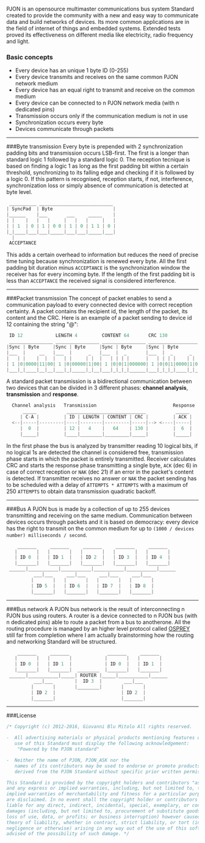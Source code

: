 PJON is an opensource multimaster communications bus system Standard created to provide the community with a new and easy way to communicate data and build networks of devices. Its more common applications are in the field of internet of things and embedded systems. Extended tests proved its effectiveness on different media like electricity, radio frequency and light.

### Basic concepts
* Every device has an unique 1 byte ID (0-255)
* Every device transmits and receives on the same common PJON network medium
* Every device has an equal right to transmit and receive on the common medium
* Every device can be connected to n PJON network media (with n dedicated pins)
* Transmission occurs only if the communication medium is not in use
* Synchronization occurs every byte
* Devices communicate through packets

***

###Byte transmission
Every byte is prepended with 2 synchronization padding bits and transmission occurs LSB-first.
The first is a longer than standard logic 1 followed by a standard logic 0. The reception tecnique is based on finding a logic 1 as long as the first padding bit within a certain threshold, synchronizing to its falling edge and checking if it is followed by a logic 0. If this pattern is recognised, reception starts, if not, interference, synchronization loss or simply absence of communication is detected at byte level.
```cpp  
 __________ ___________________________
| SyncPad  | Byte                      |
|______    |___       ___     _____    |
| |    |   |   |     |   |   |     |   |
| | 1  | 0 | 1 | 0 0 | 1 | 0 | 1 1 | 0 |
|_|____|___|___|_____|___|___|_____|___|
  |
 ACCEPTANCE
```
This adds a certain overhead to information but reduces the need of precise time tuning because synchronization is renewed every byte. All the first padding bit duration minus `ACCEPTANCE` is the synchronization window the receiver has for every incoming byte. If the length of the first padding bit is less than `ACCEPTANCE` the received signal is considered interference.

***

###Packet transmission
The concept of packet enables to send a communication payload to every connected device with correct reception certainty. A packet contains the recipient id, the length of the packet, its content and the CRC. Here is an example of a packet sending to device id 12 containing the string "@":
```cpp  
 ID 12            LENGTH 4         CONTENT 64       CRC 130
 ________________ ________________ ________________ __________________
|Sync | Byte     |Sync | Byte     |Sync | Byte     |Sync | Byte       |
|___  |     __   |___  |      _   |___  |  _       |___  |  _      _  |
|   | |    |  |  |   | |     | |  |   | | | |      |   | | | |    | | |
| 1 |0|0000|11|00| 1 |0|00000|1|00| 1 |0|0|1|000000| 1 |0|0|1|0000|1|0|
|___|_|____|__|__|___|_|_____|_|__|___|_|_|_|______|___|_|_|_|____|_|_|
```
A standard packet transmission is a bidirectional communication between two devices that can be divided in 3 different phases: **channel analysis**, **transmission** and **response**. 
```cpp  
  Channel analysis   Transmission                            Response
      _____           _____________________________           _____
     | C-A |         | ID | LENGTH | CONTENT | CRC |         | ACK |
  <--|-----|---------|----|--------|---------|-----|--> <----|-----|
     |  0  |         | 12 |   4    |   64    | 130 |         |  6  |
     |_____|         |____|________|_________|_____|         |_____|
```
In the first phase the bus is analyzed by transmitter reading 10 logical bits, if no logical 1s are detected the channel is considered free, transmission phase starts in which the packet is entirely transmitted. Receiver calculates CRC and starts the response phase transmitting a single byte, `ACK` (dec 6) in case of correct reception or `NAK` (dec 21) if an error in the packet's content is detected. If transmitter receives no answer or `NAK` the packet sending has to be scheduled with a delay of `ATTEMPTS * ATTEMPTS` with a maximum of 250 `ATTEMPTS` to obtain data transmission quadratic backoff. 

***

###Bus
A PJON bus is made by a collection of up to 255 devices transmitting and receiving on the same medium. Communication between devices occurs through packets and it is based on democracy: every device has the right to transmit on the common medium for up to `(1000 / devices number) milliseconds / second`.   

```cpp  
    _______     _______     _______     _______     _______
   |       |   |       |   |       |   |       |   |       |  
   | ID 0  |   | ID 1  |   | ID 2  |   | ID 3  |   | ID 4  |  
   |_______|   |_______|   |_______|   |_______|   |_______|    
 ______|___________|___________|___________|___________|______
          ___|___     ___|___     ___|___     ___|___
         |       |   |       |   |       |   |       |   
         | ID 5  |   | ID 6  |   | ID 7  |   | ID 8  |
         |_______|   |_______|   |_______|   |_______|    
```

***

###Bus network
A PJON bus network is the result of interconnecting n PJON bus using routers. A router is a device connected to n PJON bus (with n dedicated pins) able to route a packet from a bus to anotherone. All the routing procedure is managed by an higher level protocol called [OSPREY](https://github.com/gioblu/OSPREY) still far from completion where I am actually brainstorming how the routing and networking Standard will be structured.

```cpp  
    _______     _______              _______     _______
   |       |   |       |            |       |   |       |
   | ID 0  |   | ID 1  |            | ID 0  |   | ID 1  |
   |_______|   |_______|  ________  |_______|   |_______|
 ______|___________|_____| ROUTER |_____|___________|______
          ___|___        |  ID 3  |        ___|___
         |       |       |________|       |       |
         | ID 2  |                        | ID 2  |
         |_______|                        |_______|
```

***

###License

```cpp
/* Copyright (c) 2012-2016, Giovanni Blu Mitolo All rights reserved.

-  All advertising materials or physical products mentioning features or 
   use of this Standard must display the following acknowledgement:
    "Powered by the PJON standard"

-  Neither the name of PJON, PJON_ASK nor the
   names of its contributors may be used to endorse or promote products
   derived from the PJON Standard without specific prior written permission.

This Standard is provided by the copyright holders and contributors "as is" 
and any express or implied warranties, including, but not limited to, the 
implied warranties of merchantability and fitness for a particular purpose 
are disclaimed. In no event shall the copyright holder or contributors be 
liable for any direct, indirect, incidental, special, exemplary, or consequential 
damages (including, but not limited to, procurement of substitute goods or services; 
loss of use, data, or profits; or business interruption) however caused and on any 
theory of liability, whether in contract, strict liability, or tort (including 
negligence or otherwise) arising in any way out of the use of this software, even if 
advised of the possibility of such damage. */
```